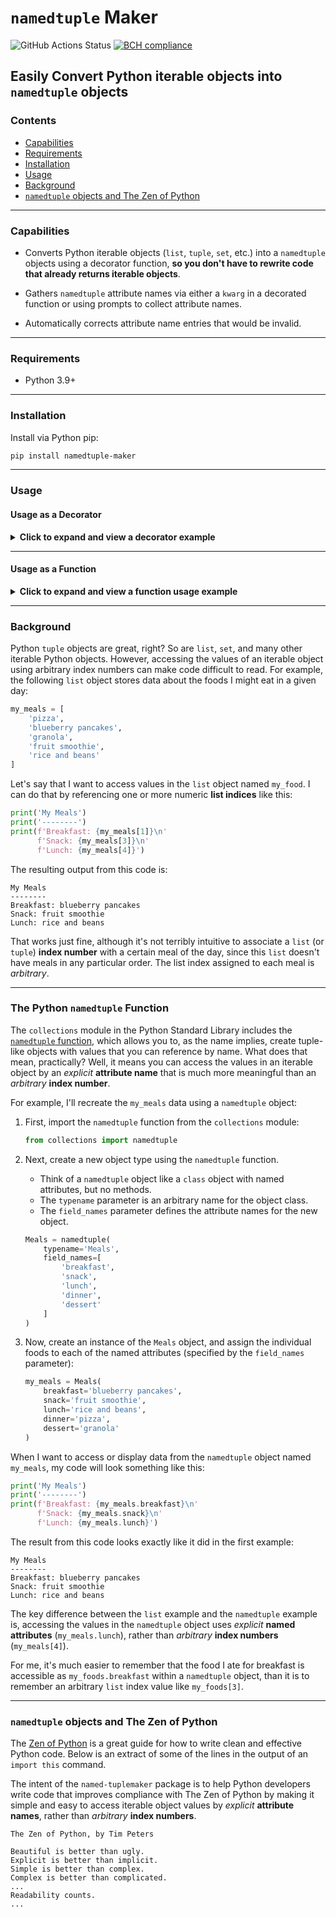 # `namedtuple` Maker

![GitHub Actions Status](https://img.shields.io/github/workflow/status/wwt/devasc-data-formats/Markdown%20Linting?logo=github "GitHub Actions Status")
[![BCH compliance](https://bettercodehub.com/edge/badge/timothyhull/namedtuple-maker?branch=main)](https://bettercodehub.com/)

## Easily Convert Python iterable objects into `namedtuple` objects

### Contents

- [Capabilities](#capabilities "Capabilities")
- [Requirements](#requirements "Requirements")
- [Installation](#installation "Installation")
- [Usage](#usage "Usage")
- [Background](#background "Background")
- [`namedtuple` objects and The Zen of Python](#namedtuple-objects-and-the-zen-of-python "The Zen of Python")

---

### Capabilities

- Converts Python iterable objects (`list`, `tuple`, `set`, etc.) into a `namedtuple` objects using a decorator function, **so you don't have to rewrite code that already returns iterable objects**.

- Gathers `namedtuple` attribute names via either a `kwarg` in a decorated function or using prompts to collect attribute names.

- Automatically corrects attribute name entries that would be invalid.

---

### Requirements

- Python 3.9+

---

### Installation

Install via Python pip:

```bash
pip install namedtuple-maker
```

---

### Usage

#### Usage as a Decorator

<details><summary><b>Click to expand and view a decorator example</b></summary>

1. Create an iterable object:

    ```python
    my_favorites = (
        'pizza',
        'summer',
        'too personal'
    )
    ```

2. Import the `convert_to_namedtuple` decorator function:

    ```python
    from namedtuple_maker.namedtuple_maker import named_tuple_converter
    ```

3. Create a function that returns an iterable object, and decorate that function with the `convert_to_namedtuple` decorator function:

    ```python
    @named_tuple_converter
    def tuple_to_namedtuple(
        iterable_input=my_favorites,
        attribute_names=None
    ):

        return iterable_input
    ```

4. Call the `tuple_to_namedtuple` function:
    - Pass an iterable object (the default `my_favorites` object, in this example) to the `iterable_input` parameter.
    - By default, you will receive a prompt to provide an attribute name for each iterable input value.
    - You may instead pass a separate iterable object of attribute names to the `attribute_names` parameter.

    <details><summary>Option #1 - Enter attribute names using prompts:</summary>

    ```python
    # Call the tuple_to_namedtuple function and fill the attribute name prompts
    my_named_favorites = tuple_to_namedtuple()
    ```

    ```text
    Enter an attribute name for the value "pizza": food
    Enter an attribute name for the value "summer": season
    Enter an attribute name for the value "too personal": sports team
    ```

    </details>

    <details><summary>Option #2 - Pass an iterable object of attribute names to the `attribute_names` parameter:</summary>

    ```python
    # Create an iterable object with attribute names
    my_attributes = (
        'food',
        'season',
        'sports team'
    )

    # Call the make_named_tuple function and pass in the attribute names
    my_named_favorites = tuple_to_namedtuple(
        attribute_names=my_attributes
    )
    ```

    </details>

5. Display the resulting `namedtuple` object:

    ```python
    print(my_named_favorites)
    ```

6. Observe the `print` function output:

    ```text
    NamedTuple(food='pizza', season='summer', sports_team='too personal')
    ```

</details>

---

#### Usage as a Function

<details><summary><b>Click to expand and view a function usage example</b></summary>

1. Create an iterable object:

    ```python
    my_favorites = (
        'pizza',
        'summer',
        'too personal'
    )
    ```

2. Import the `make_named_tuple` function:

    ```python
    from namedtuple_maker.namedtuple_maker import make_named_tuple
    ```

3. Call the `make_named_tuple` function:
    - Pass an iterable object (the default `my_favorites` object, in this example) to the `iterable_input` parameter.
    - By default, you will receive a prompt to provide an attribute name for each iterable input value.
    - You may instead pass a separate iterable object of attribute names to the `attribute_names` parameter.

    <details><summary>Option #1 - Enter attribute names using prompts:</summary>

    ```python
    # Call the make_named_tuple function and fill the attribute name prompts
    my_named_favorites = make_named_tuple(
        iterable_input=my_favorites
    )
    ```

    ```text
    Enter an attribute name for the value "pizza": food
    Enter an attribute name for the value "summer": season
    Enter an attribute name for the value "too personal": sports team
    ```

    </details>

    <details><summary>Option #2 - Pass an iterable object of attribute names to the `attribute_names` parameter:</summary>

    ```python
    # Create an iterable object with attribute names
    my_attributes = (
        'food',
        'season',
        'sports team'
    )

    # Call the make_named_tuple function and pass in the attribute names
    my_named_favorites = make_named_tuple(
        iterable_input=my_favorites,
        attribute_names=my_attributes
    )
    ```

    </details>

4. Display the resulting `namedtuple` object:

    ```python
    print(my_named_favorites)
    ```

5. Observe the `print` function output:

    ```text
    NamedTuple(food='pizza', season='summer', sports_team='too personal')
    ```

</details>

---

### Background

Python `tuple` objects are great, right?  So are `list`, `set`, and many other iterable Python objects. However, accessing the values of an iterable object using arbitrary index numbers can make code difficult to read.  For example, the following `list` object stores data about the foods I might eat in a given day:

```python
my_meals = [
    'pizza',
    'blueberry pancakes',
    'granola',
    'fruit smoothie',
    'rice and beans'
]
```

Let's say that I want to access values in the `list` object named `my_food`. I can do that by referencing one or more numeric **list indices** like this:

```python
print('My Meals')
print('--------')
print(f'Breakfast: {my_meals[1]}\n'
      f'Snack: {my_meals[3]}\n'
      f'Lunch: {my_meals[4]}')
```

The resulting output from this code is:

```text
My Meals
--------
Breakfast: blueberry pancakes
Snack: fruit smoothie
Lunch: rice and beans
```

That works just fine, although it's not terribly intuitive to associate a `list` (or `tuple`) **index number** with a certain meal of the day, since this `list` doesn't have meals in any particular order. The list index assigned to each meal is _arbitrary_.

---

### The Python `namedtuple` Function

The `collections` module in the Python Standard Library includes the [`namedtuple` function](https://docs.python.org/3/library/collections.html#collections.namedtuple), which allows you to, as the name implies, create tuple-like objects with values that you can reference by name.  What does that mean, practically? Well, it means you can access the values in an iterable object by an _explicit_ **attribute name** that is much more meaningful than an _arbitrary_ **index number**.

For example, I'll recreate the `my_meals` data using a `namedtuple` object:

1. First, import the `namedtuple` function from the `collections` module:

    ```python
    from collections import namedtuple
    ```

2. Next, create a new object type using the `namedtuple` function.
    - Think of a `namedtuple` object like a `class` object with named attributes, but no methods.
    - The `typename` parameter is an arbitrary name for the object class.
    - The `field_names` parameter defines the attribute names for the new object.

    ```python
    Meals = namedtuple(
        typename='Meals',
        field_names=[
            'breakfast',
            'snack',
            'lunch',
            'dinner',
            'dessert'
        ]
    )
    ```

3. Now, create an instance of the `Meals` object, and assign the individual foods to each of the named attributes (specified by the `field_names` parameter):

    ```python
    my_meals = Meals(
        breakfast='blueberry pancakes',
        snack='fruit smoothie',
        lunch='rice and beans',
        dinner='pizza',
        dessert='granola'
    )
    ```

When I want to access or display data from the `namedtuple` object named `my_meals`, my code will look something like this:

```python
print('My Meals')
print('--------')
print(f'Breakfast: {my_meals.breakfast}\n'
      f'Snack: {my_meals.snack}\n'
      f'Lunch: {my_meals.lunch}')
```

The result from this code looks exactly like it did in the first example:

```text
My Meals
--------
Breakfast: blueberry pancakes
Snack: fruit smoothie
Lunch: rice and beans
```

The key difference between the `list` example and the `namedtuple` example is, accessing the values in the `namedtuple` object uses _explicit_ **named attributes** (`my_meals.lunch`), rather than _arbitrary_ **index numbers** (`my_meals[4]`).

For me, it's much easier to remember that the food I ate for breakfast is accessible as `my_foods.breakfast` within a `namedtuple` object, than it is to remember an arbitrary `list` index value like `my_foods[3]`.

---

### `namedtuple` objects and The Zen of Python

The [Zen of Python](https://www.python.org/dev/peps/pep-0020/ "Zen of Python") is a great guide for how to write clean and effective Python code. Below is an extract of some of the lines in the output of an `import this` command.

The intent of the `named-tuplemaker` package is to help Python developers write code that improves compliance with The Zen of Python by making it simple and easy to access iterable object values by _explicit_ **attribute names**, rather than _arbitrary_ **index numbers**.

```text
The Zen of Python, by Tim Peters

Beautiful is better than ugly.
Explicit is better than implicit.
Simple is better than complex.
Complex is better than complicated.
...
Readability counts.
...
```
